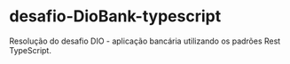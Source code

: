# desafio-DioBank-typescript
Resolução do desafio DIO - aplicação bancária utilizando os padrões Rest TypeScript.
